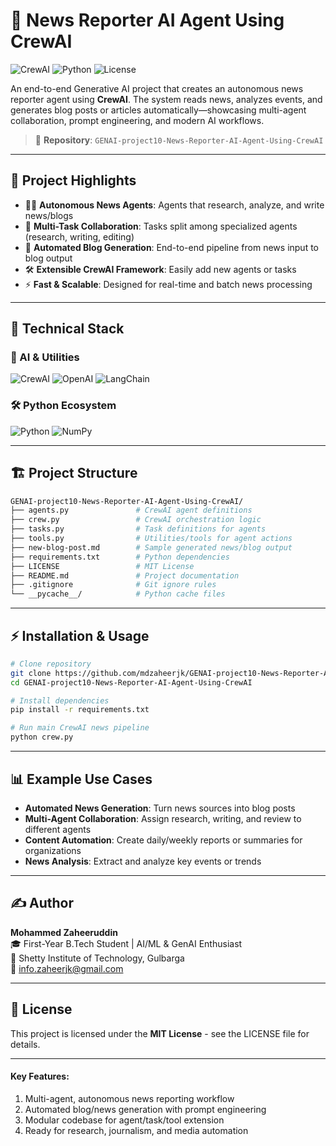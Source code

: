 # 📰 News Reporter AI Agent Using CrewAI

![CrewAI](https://img.shields.io/badge/CrewAI-Agent-blue)
![Python](https://img.shields.io/badge/Python-3.10%2B-brightgreen)
![License](https://img.shields.io/badge/License-MIT-orange)

An end-to-end Generative AI project that creates an autonomous news reporter agent using **CrewAI**. The system reads news, analyzes events, and generates blog posts or articles automatically—showcasing multi-agent collaboration, prompt engineering, and modern AI workflows.

> 📁 **Repository**: `GENAI-project10-News-Reporter-AI-Agent-Using-CrewAI`

---

## 🚀 Project Highlights

- 🧑‍💼 **Autonomous News Agents**: Agents that research, analyze, and write news/blogs
- 🔗 **Multi-Task Collaboration**: Tasks split among specialized agents (research, writing, editing)
- 📝 **Automated Blog Generation**: End-to-end pipeline from news input to blog output
- 🛠️ **Extensible CrewAI Framework**: Easily add new agents or tasks
- ⚡ **Fast & Scalable**: Designed for real-time and batch news processing

---

## 🧠 Technical Stack

### 🤖 AI & Utilities
![CrewAI](https://img.shields.io/badge/CrewAI-Agent-blue)
![OpenAI](https://img.shields.io/badge/OpenAI-Optional-grey)
![LangChain](https://img.shields.io/badge/LangChain-Optional-green)

### 🛠️ Python Ecosystem
![Python](https://img.shields.io/badge/Python-3.10%2B-brightgreen)
![NumPy](https://img.shields.io/badge/NumPy-1.21+-yellow)

---

## 🏗️ Project Structure

```bash
GENAI-project10-News-Reporter-AI-Agent-Using-CrewAI/
├── agents.py               # CrewAI agent definitions
├── crew.py                 # CrewAI orchestration logic
├── tasks.py                # Task definitions for agents
├── tools.py                # Utilities/tools for agent actions
├── new-blog-post.md        # Sample generated news/blog output
├── requirements.txt        # Python dependencies
├── LICENSE                 # MIT License
├── README.md               # Project documentation
├── .gitignore              # Git ignore rules
└── __pycache__/            # Python cache files
```

---

## ⚡ Installation & Usage

```bash
# Clone repository
git clone https://github.com/mdzaheerjk/GENAI-project10-News-Reporter-AI-Agent-Using-CrewAI.git
cd GENAI-project10-News-Reporter-AI-Agent-Using-CrewAI

# Install dependencies
pip install -r requirements.txt

# Run main CrewAI news pipeline
python crew.py
```

---

## 📊 Example Use Cases

- **Automated News Generation**: Turn news sources into blog posts
- **Multi-Agent Collaboration**: Assign research, writing, and review to different agents
- **Content Automation**: Create daily/weekly reports or summaries for organizations
- **News Analysis**: Extract and analyze key events or trends

---

## ✍️ Author

**Mohammed Zaheeruddin**  
🎓 First-Year B.Tech Student | AI/ML & GenAI Enthusiast  
🏫 Shetty Institute of Technology, Gulbarga  
📧 info.zaheerjk@gmail.com

---

## 📜 License

This project is licensed under the **MIT License** - see the LICENSE file for details.

---

#### Key Features:
1. Multi-agent, autonomous news reporting workflow
2. Automated blog/news generation with prompt engineering
3. Modular codebase for agent/task/tool extension
4. Ready for research, journalism, and media automation
